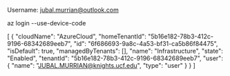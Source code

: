 Username: jubal.murrian@outlook.com

az login --use-device-code

[
  {
    "cloudName": "AzureCloud",
    "homeTenantId": "5b16e182-78b3-412c-9196-68342689eeb7",
    "id": "6f686693-9a8c-4a53-bf31-ca5b86f84475",
    "isDefault": true,
    "managedByTenants": [],
    "name": "Infrastructure",
    "state": "Enabled",
    "tenantId": "5b16e182-78b3-412c-9196-68342689eeb7",
    "user": {
      "name": "JUBAL.MURRIAN@knights.ucf.edu",
      "type": "user"
    }
  }
]